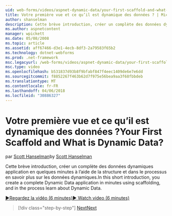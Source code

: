 ```yaml
---
uid: web-forms/videos/aspnet-dynamic-data/your-first-scaffold-and-what-is-dynamic-data
title: Votre première vue et ce qu’il est dynamique des données ? | Microsoft Docs
author: shanselman
description: Cette brève introduction, créer un complète des données dynamiques application en quelques minutes à l’aide de la structure et dans le processus en savoir plus sur les données dynamiques.
ms.author: aspnetcontent
manager: wpickett
ms.date: 05/08/2008
ms.topic: article
ms.assetid: aff67466-d3e1-4ecb-8df3-2a79583f65b2
ms.technology: dotnet-webforms
ms.prod: .net-framework
msc.legacyurl: /web-forms/videos/aspnet-dynamic-data/your-first-scaffold-and-what-is-dynamic-data
msc.type: video
ms.openlocfilehash: b531837d93b8f9bfabf847f4eec1409de6e7e6dd
ms.sourcegitcommit: f8852267f463b62d7f975e56bea9aa3f68fbbdeb
ms.translationtype: MT
ms.contentlocale: fr-FR
ms.lasthandoff: 04/06/2018
ms.locfileid: "30886327"
---
```

<a name="your-first-scaffold-and-what-is-dynamic-data"></a><span data-ttu-id="574f9-104">Votre première vue et ce qu’il est dynamique des données ?</span><span class="sxs-lookup"><span data-stu-id="574f9-104">Your First Scaffold and What is Dynamic Data?</span></span>
====================
<span data-ttu-id="574f9-105">par [Scott Hanselman](https://github.com/shanselman)</span><span class="sxs-lookup"><span data-stu-id="574f9-105">by [Scott Hanselman](https://github.com/shanselman)</span></span>

<span data-ttu-id="574f9-106">Cette brève introduction, créer un complète des données dynamiques application en quelques minutes à l’aide de la structure et dans le processus en savoir plus sur les données dynamiques.</span><span class="sxs-lookup"><span data-stu-id="574f9-106">In this short introduction, you create a complete Dynamic Data application in minutes using scaffolding, and in the process learn about Dynamic Data.</span></span>

[<span data-ttu-id="574f9-107">&#9654;Regardez la vidéo (6 minutes)</span><span class="sxs-lookup"><span data-stu-id="574f9-107">&#9654; Watch video (6 minutes)</span></span>](https://channel9.msdn.com/Blogs/ASP-NET-Site-Videos/your-first-scaffold-and-what-is-dynamic-data)

> [!div class="step-by-step"]
> [<span data-ttu-id="574f9-108">Next</span><span class="sxs-lookup"><span data-stu-id="574f9-108">Next</span></span>](how-do-i-enable-inline-gridview-editing.md)
